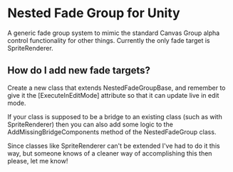 # Nested Fade Group for Unity
A generic fade group system to mimic the standard Canvas Group alpha control functionality for other things. Currently the only fade target is SpriteRenderer.

## How do I add new fade targets?
Create a new class that extends NestedFadeGroupBase, and remember to give it the [ExecuteInEditMode] attribute so that it can update live in edit mode.

If your class is supposed to be a bridge to an existing class (such as with SpriteRenderer) then you can also add some logic to the AddMissingBridgeComponents method of the NestedFadeGroup class.

Since classes like SpriteRenderer can't be extended I've had to do it this way, but someone knows of a cleaner way of accomplishing this then please, let me know!